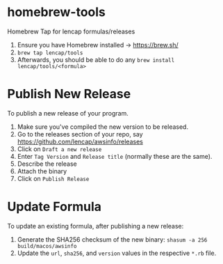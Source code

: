 # homebrew-tools
Homebrew Tap for lencap formulas/releases

1. Ensure you have Homebrew installed -> https://brew.sh/
2. `brew tap lencap/tools`
3. Afterwards, you should be able to do any `brew install lencap/tools/<formula>`

# Publish New Release
To publish a new release of your program.

1. Make sure you've compiled the new version to be released.
2. Go to the releases section of your repo, say https://github.com/lencap/awsinfo/releases
3. Click on `Draft a new release`
4. Enter `Tag Version` and `Release title` (normally these are the same).
5. Describe the release
6. Attach the binary
7. Click on `Publish Release`

# Update Formula
To update an existing formula, after publishing a new release:

1. Generate the SHA256 checksum of the new binary: `shasum -a 256 build/macos/awsinfo`
2. Update the `url`, `sha256`, and `version` values in the respective `*.rb` file.
